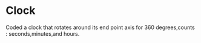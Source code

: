 # Clock
Coded a clock that rotates around its end point axis  for 360 degrees,counts : seconds,minutes,and hours.

